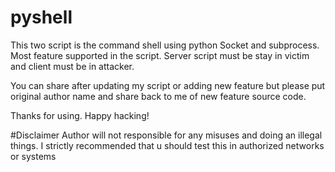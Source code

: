# pyshell
This two script is the command shell using python Socket and subprocess. Most feature supported in the script. Server script must be stay in victim and client must be in attacker. 

You can share after updating my script or adding new feature but please put original author name and share back to me of new feature source code.

Thanks for using.
Happy hacking!

#Disclaimer
Author will not responsible for any misuses and doing an illegal things. I strictly recommended that u should test this in authorized networks or systems
